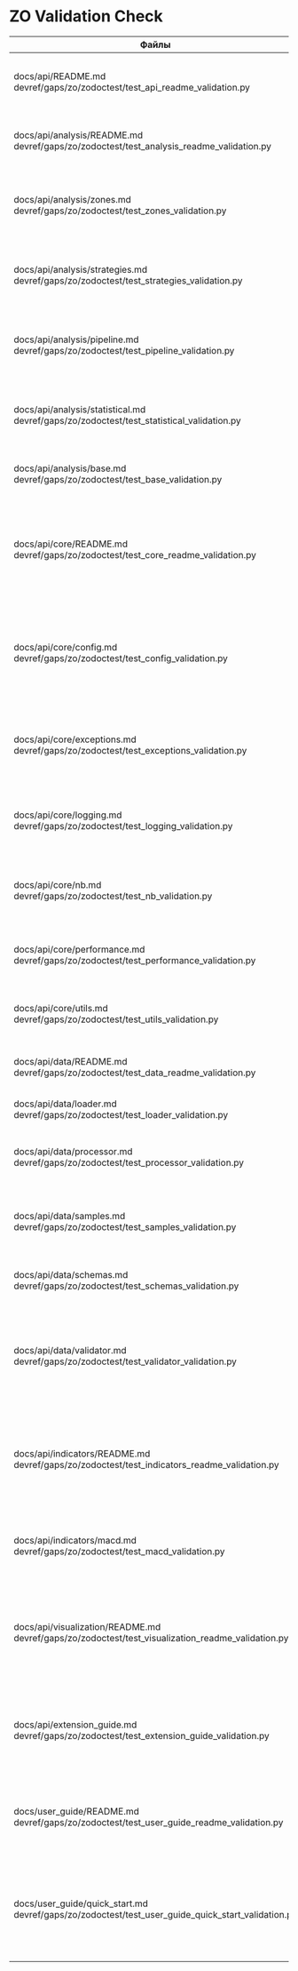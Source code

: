 # ZO Validation Check

| Файлы | Результат теста | Соответствие примеров | Непокрытые примеры кода |
| --- | --- | --- | --- |
| docs/api/README.md<br>devref/gaps/zo/zodoctest/test_api_readme_validation.py | ✅ 9/9 тестов пройдено | Universal Pipeline и PRELOADED MACD сценарии из документации запускаются в тестах `test_universal_pipeline_example` и `test_actual_macd_examples`; прочие шаги воспроизведены. | Вызов PRELOADED MACD `macd_indicator.calculate(data)` отсутствует в тесте. |
| docs/api/analysis/README.md<br>devref/gaps/zo/zodoctest/test_analysis_readme_validation.py | ✅ 9/9 тестов пройдено (требуется запуск с `PYTHONPATH=.`) | Проверяются примеры Universal Pipeline, t-test, анализ характеристик и последовательностей зон, `StatisticalAnalyzer`, кастомный `VolatilityAnalyzer`. | Раздел «Экспорт результатов анализа»: `run_all_hypothesis_tests(zones_info)` не исполняется. |
| docs/api/analysis/zones.md<br>devref/gaps/zo/zodoctest/test_zones_validation.py | ❌ 10/11 тестов (legacy API `AttributeError: 'int' object has no attribute 'total_seconds'`) | Актуальные примеры `indicator_context`, MACD/RSI/Stochastic, кастомный индикатор и `.with_strategies()` воспроизводятся тестами; Universal Pipeline сценарии совпадают с документацией. | Legacy-блок `find_support_resistance`/`ZoneFeaturesAnalyzer` падает на расчёте `total_seconds()`; маркетинговые декларации (`FICTIONAL_INDICATOR_99`, перечисление стратегий) не покрыты. |
| docs/api/analysis/strategies.md<br>devref/gaps/zo/zodoctest/test_strategies_validation.py | ✅ 7/7 тестов пройдено (PYTHONPATH=.) | Тесты воспроизводят прямые вызовы shape/divergence/volume/volatility стратегий, извлечение признаков `ZoneFeaturesAnalyzer`, комбинированный Universal Pipeline и сценарий `StrategyRegistry`. | Примеры `StatisticalShapeStrategy` с `indicator_col='CCI_20'` и `'MY_CUSTOM_OSC'`, дивергенция с `indicator_col='AO_5_34'`, циклы A/B-тестов стратегий, создание volume-стратегии через `create_volume_strategy`. |
| docs/api/analysis/pipeline.md<br>devref/gaps/zo/zodoctest/test_pipeline_validation.py | ✅ 12/12 тестов пройдено (PYTHONPATH=.) | Покрыты Fluent Builder, core engine, `indicator_context`, line crossing, расширенные стратегии, полный анализ (regression/validation), сценарии с кэшированием, практические MACD/RSI/AO примеры и migration guide. | Блок `ZoneAnalysisPipeline` не проверяет вывод `result.statistics`/`result.hypothesis_tests`; демонстрационный `detect_zones(self, data, config)` из раздела Strategy Usage не исполняется. |
| docs/api/analysis/statistical.md<br>devref/gaps/zo/zodoctest/test_statistical_validation.py | ✅ Все сценарии выполнены (PYTHONPATH=.) | Реплицированы генераторы данных, примеры `StatisticalAnalyzer`, полный набор `HypothesisTestSuite`, регрессионные модели и все сценарии `ValidationSuite`; зафиксированы предупреждения AD-теста, но проверки завершаются успешно. | Все кодовые блоки из разделов про анализатор, HypothesisTestSuite, регрессию и ValidationSuite исполняются в тесте. |
| docs/api/analysis/base.md<br>devref/gaps/zo/zodoctest/test_base_validation.py | ✅ 5/5 проверок успешно (PYTHONPATH=.) | Пример `MyAnalyzer`, импорты, фабрика анализаторов, cross-reference ссылки и языковые маркеры полностью соответствуют документации. | Единственный пример `MyAnalyzer` из документации полностью покрыт запуском теста. |
| docs/api/core/README.md<br>devref/gaps/zo/zodoctest/test_core_readme_validation.py | ✅ 8/8 тестов пройдено (PYTHONPATH=.) | Повторены все шесть кодовых блоков: конфигурация путей, `setup_logging()/get_logger`, `@performance_monitor()` и `performance_context`, обработка `DataError`, `validate_ohlcv_columns`+`calculate_returns`, сценарий `NotebookSimulator`; дополнительные проверки ссылок и языка совпадают с документацией. | Все демонстрационные блоки (конфигурация, логирование, производительность, исключения, утилиты, NotebookSimulator) выполняются в тесте. |
| docs/api/core/config.md<br>devref/gaps/zo/zodoctest/test_config_validation.py | ✅ 8/8 тестов пройдено (PYTHONPATH=.) | Подтверждены примеры `get_data_path`/`validate_timeframe`, `get_indicator_params`, `get_results_path`, все фабрики стратегий, структура `ANALYSIS_CONFIG` и блок управления директориями с `set_data_dir`/`reset_directories_to_defaults`; cross-ref и языковая проверка отражают документ. | Все приведённые кодовые примеры (пути, параметры, фабрики стратегий, `ANALYSIS_CONFIG`, управление директориями) отрабатываются тестами. |
| docs/api/core/exceptions.md<br>devref/gaps/zo/zodoctest/test_exceptions_validation.py | ✅ 4/4 теста успешно (PYTHONPATH=.) | Проверена иерархия исключений, пример `create_data_validation_error` + `BQuantErrorContext`, а также валидаторы `validate_timeframe`, `validate_indicator_parameters`, `validate_ohlcv_data`; языковая проверка совпадает с описанием. | Единственный пример с фабрикой ошибки и `BQuantErrorContext`, а также валидаторы из документации, исполняются в тесте. |
| docs/api/core/logging.md<br>devref/gaps/zo/zodoctest/test_logging_validation.py | ✅ 7/7 тестов успешно (PYTHONPATH=.) | Воспроизведены все профили `setup_logging`, цепочка `LoggingConfigurator`, блоки Troubleshooting, интеграция с NotebookSimulator и сценарии миграции; проверки ссылок и языка соответствуют документу. | Все кодовые примеры из раздела исполнены тестом. |
| docs/api/core/nb.md<br>devref/gaps/zo/zodoctest/test_nb_validation.py | ✅ 7/7 тестов успешно (PYTHONPATH=.) | Запущены основной сниппет, базовый/продвинутый/минимальный скрипты, утилиты `data_info`/`summary_item`/`next_steps`, а также валидации ссылок и языка. | Сниппет «Логирование» с прямыми вызовами `logging.getLogger(...).setLevel(...)` не воспроизводится; обработчик `nb.cleanup_and_exit(1)` остаётся в ветке, не достигаемой тестом. |
| docs/api/core/performance.md<br>devref/gaps/zo/zodoctest/test_performance_validation.py | ✅ 5/5 тестов успешно (PYTHONPATH=.) | Проверены сниппеты `@performance_monitor`, `performance_context`, `OptimizedIndicators.sma`, `compare_implementations`, плюс языковая проверка раздела. | Все кодовые примеры из раздела исполнены тестом. |
| docs/api/core/utils.md<br>devref/gaps/zo/zodoctest/test_utils_validation.py | ✅ 6/6 проверок успешно (PYTHONPATH=.) | Тесты повторяют блоки расчёта доходностей/нормализации, сохранения результатов, проверки колонок OHLCV, вспомогательные утилиты и оба примера `@deprecated`. | Все кодовые блоки из документа выполняются в тесте. |
| docs/api/data/README.md<br>devref/gaps/zo/zodoctest/test_data_readme_validation.py | ✅ 6/6 проверок успешно (PYTHONPATH=.) | Скрипт воспроизводит загрузку данных, обработку, валидацию, работу с sample API, настройку логирования и проверку cross-reference. | Все примеры из разделов «Загрузка данных», «Обработка данных», «Валидация данных», «Sample данные» и «Логирование» покрыты. |
| docs/api/data/loader.md<br>devref/gaps/zo/zodoctest/test_loader_validation.py | ✅ 3/3 проверки успешно (PYTHONPATH=.) | Прогон охватывает загрузку из файла, по символу/таймфрейму, пакетную загрузку и демонстрацию настройки логирования. | Все примеры кода из документа воспроизводятся тестом. |
| docs/api/data/processor.md<br>devref/gaps/zo/zodoctest/test_processor_validation.py | ✅ 5/5 проверок успешно (PYTHONPATH=.) | Очистка/подготовка данных, ресемплинг и расчёт производных индикаторов выполняются на синтетическом OHLCV-сете; модульные импорты и языковые проверки соответствуют документу. | — (все python-примеры покрыты тестом) |
| docs/api/data/samples.md<br>devref/gaps/zo/zodoctest/test_samples_validation.py | ✅ 5/5 проверок успешно (PYTHONPATH=.) | Повторены блоки быстрого старта, API и дополнительных функций, интеграция с MACD/визуализацией/статистикой и проверка скриптов обновления; логируются ожидаемые предупреждения zigzag/volatility tests. | CLI-команды `python scripts/data/extract_samples.py ...` из раздела «Обновление данных» не исполняются (проверено только наличие скрипта). |
| docs/api/data/schemas.md<br>devref/gaps/zo/zodoctest/test_schemas_validation.py | ✅ 3/3 проверки успешно (PYTHONPATH=.) | Проверены импорты моделей, выполнение `validate_with_schema` и соответствие набора предопределённых схем документации. | — (все python-примеры покрыты тестом) |
| docs/api/data/validator.md<br>devref/gaps/zo/zodoctest/test_validator_validation.py | ✅ 2/2 проверки успешно (PYTHONPATH=.) | Тест воспроизводит подготовку OHLCV DataFrame и полный набор вызовов `validate_ohlcv_data`, `validate_data_completeness`, `validate_price_consistency`, `validate_time_series_continuity`, `validate_statistical_properties`; дополнительно проверяются ссылки и содержание раздела. | — (все python-примеры покрыты тестом) |
| docs/api/indicators/README.md<br>devref/gaps/zo/zodoctest/test_indicators_readme_validation.py | ✅ 12/12 тестов пройдено (PYTHONPATH=.) | Восстановлены сценарии PRELOADED MACD, кастомных колонок, Universal Pipeline (MACD/RSI/кастомный индикатор), пользовательского SMA, работы с `IndicatorFactory`, комбинированного анализа, анализа характеристик зон, тюнинга параметров и экспорта результатов; cross-ref проверки совпадают с документацией. | — (все python-примеры покрыты тестом) |
| docs/api/indicators/macd.md<br>devref/gaps/zo/zodoctest/test_macd_validation.py | ✅ 8/8 тестов успешно (PYTHONPATH=.) | Скрипт проверяет deprecation-декоратор, миграционные примеры (legacy `MACDZoneAnalyzer` против Universal Pipeline), перебор зон и пресеты `analyze_macd_zones`, а также PRELOADED индикатор и кастомные колонки. | — (все python-примеры покрыты тестом) |
| docs/api/visualization/README.md<br>devref/gaps/zo/zodoctest/test_visualization_readme_validation.py | ✅ Все 10 тематических проверок завершились успешно (PYTHONPATH=.) | В тесте воспроизведены финансовые графики, визуализация Universal Pipeline (overview/detail/comparison/statistics), advanced zone charts, статистические графики, настройка тем, комбинированный сценарий, экспорт PNG/HTML/JSON, кастомный график на `ChartBuilder`, интерактивные элементы и cross-reference проверки. | — (все python-примеры покрыты тестом) |
| docs/api/extension_guide.md<br>devref/gaps/zo/zodoctest/test_extension_guide_validation.py | ✅ 7/7 тестов успешно (PYTHONPATH=.) | Перенесены и исполнены примеры кастомного индикатора/анализатора, регистрация стратегий `my_custom`/`my_shape`/`my_divergence`, интеграция через `register_extensions()`, использование `CustomChart`, адаптеры загрузчика и процессора данных, pytest-сниппет и визуализация. | Bash-команды запуска `pytest …`, пример скрипта `scripts/analysis/custom_analysis.py`, а также учебные функции из раздела «Лучшие практики» (`fast_calculation`, `vectorized_operation`, `safe_calculation`) не исполняются тестом. |
| docs/user_guide/README.md<br>devref/gaps/zo/zodoctest/test_user_guide_readme_validation.py | ✅ 6/6 проверок успешно (PYTHONPATH=.) | Скрипт проверяет навигацию и русский язык раздела, подтверждает наличие `core_concepts.md` и выполняет оба python-примера: сборку `ZoneAnalysisConfig` и анализ sample-данных с предупреждением AD-теста, завершающимся успешно. | Bash-команда установки `pip install pandas numpy matplotlib seaborn plotly` фиксируется наличием, но не исполняется. |
| docs/user_guide/quick_start.md<br>devref/gaps/zo/zodoctest/test_user_guide_quick_start_validation.py | ✅ 3/3 теста пройдено (PYTHONPATH=.) | Выполняются все 11 python-блоков quick_start: проверка версии, загрузка sample данных, RSI/MACD пайплайны, визуализация через `FinancialCharts`/`ZoneVisualizer`, подключение `LibraryManager`, legacy пример и troubleshooting-блоки; графики выводятся через перехваченный `Figure.show()`. | Bash-инструкции установки (`pip install bquant`, `git clone …; pip install -e .`) остаются непокрытыми. |

